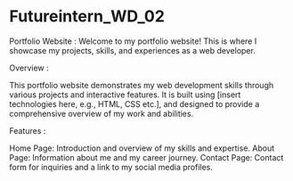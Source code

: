 # Futureintern_WD_02
Portfolio Website :
Welcome to my portfolio website! This is where I showcase my projects, skills, and experiences as a web developer.

Overview :

This portfolio website demonstrates my web development skills through various projects and interactive features. It is built using [insert technologies here, e.g., HTML, CSS etc.], and designed to provide a comprehensive overview of my work and abilities.

Features :

Home Page: Introduction and overview of my skills and expertise.
About Page: Information about me and my career journey.
Contact Page: Contact form for inquiries and a link to my social media profiles.
